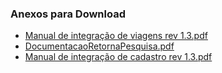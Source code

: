 ### Anexos para Download
* [Manual de integração de viagens rev 1.3.pdf](/download?token=__TOKEN_PLACEHOLDER__&download=Manual_de_integracao_de_viagens_rev_1.3.pdf&token=eyJhbGciOiJIUzI1NiIsInR5cCI6IkpXVCJ9.eyJzIjoid2lkc29uLmFyYXVqbyIsImUiOjE3NTQ1ODQ2NTd9.1A6yCU135bwBeJTSMI5IMD_1yYuWhU70BEeNEUTyTNY)
* [DocumentacaoRetornaPesquisa.pdf](/download?token=__TOKEN_PLACEHOLDER__&download=DocumentacaoRetornaPesquisa.pdf&token=eyJhbGciOiJIUzI1NiIsInR5cCI6IkpXVCJ9.eyJzIjoid2lkc29uLmFyYXVqbyIsImUiOjE3NTQ1ODQ2NTd9.1A6yCU135bwBeJTSMI5IMD_1yYuWhU70BEeNEUTyTNY)
* [Manual de integração de cadastro rev 1.3.pdf](/download?token=__TOKEN_PLACEHOLDER__&download=Manual_de_integracao_de_cadastro_rev_1.3.pdf&token=eyJhbGciOiJIUzI1NiIsInR5cCI6IkpXVCJ9.eyJzIjoid2lkc29uLmFyYXVqbyIsImUiOjE3NTQ1ODQ2NTd9.1A6yCU135bwBeJTSMI5IMD_1yYuWhU70BEeNEUTyTNY)